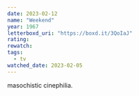 ```yaml
---
date: 2023-02-12
name: "Weekend"
year: 1967
letterboxd_uri: "https://boxd.it/3QoIaJ"
rating: 
rewatch: 
tags:
  - tv
watched_date: 2023-02-05
---
```


masochistic cinephilia.
